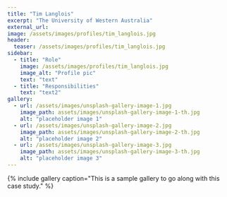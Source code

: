 ```yaml
---
title: "Tim Langlois"
excerpt: "The University of Western Australia"
external_url: 
image: /assets/images/profiles/tim_langlois.jpg
header:
  teaser: /assets/images/profiles/tim_langlois.jpg
sidebar:
  - title: "Role"
    image: /assets/images/profiles/tim_langlois.jpg
    image_alt: "Profile pic"
    text: "text"
  - title: "Responsibilities"
    text: "text2"
gallery:
  - url: /assets/images/unsplash-gallery-image-1.jpg
    image_path: assets/images/unsplash-gallery-image-1-th.jpg
    alt: "placeholder image 1"
  - url: /assets/images/unsplash-gallery-image-2.jpg
    image_path: assets/images/unsplash-gallery-image-2-th.jpg
    alt: "placeholder image 2"
  - url: /assets/images/unsplash-gallery-image-3.jpg
    image_path: assets/images/unsplash-gallery-image-3-th.jpg
    alt: "placeholder image 3"
---
```


{% include gallery caption="This is a sample gallery to go along with this case study." %}
